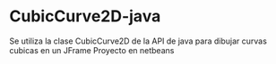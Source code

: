 # CubicCurve2D-java
Se utiliza la clase CubicCurve2D de la API de java para dibujar curvas cubicas en un JFrame
Proyecto en netbeans


